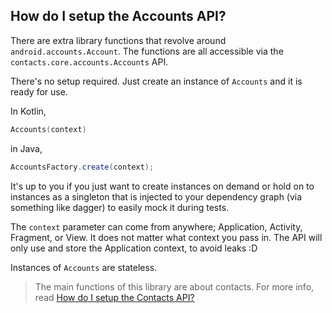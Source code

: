 ## How do I setup the Accounts API?

There are extra library functions that revolve around `android.accounts.Account`. The functions are 
all accessible via the `contacts.core.accounts.Accounts` API.

There's no setup required. Just create an instance of `Accounts` and it is ready for use.

In Kotlin,

```kotlin
Accounts(context)
```

in Java,

```java
AccountsFactory.create(context);
```

It's up to you if you just want to create instances on demand or hold on to instances as a singleton
that is injected to your dependency graph (via something like dagger) to easily mock it during tests.

The `context` parameter can come from anywhere; Application, Activity, Fragment, or View. It does
not matter what context you pass in. The API will only use and store the Application context, to
avoid leaks :D

Instances of `Accounts` are stateless.


> The main functions of this library are about contacts. For more info, read
> [How do I setup the Contacts API?](/contacts-android/howto-setup-contacts-api.md)